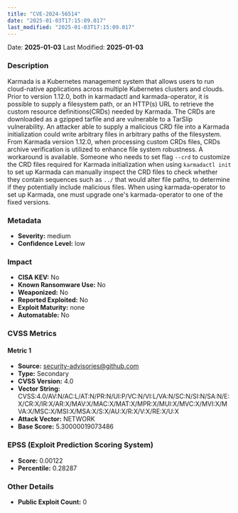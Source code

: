 ```yaml
---
title: "CVE-2024-56514"
date: "2025-01-03T17:15:09.017"
last_modified: "2025-01-03T17:15:09.017"
---
```


Date: **2025-01-03** Last Modified: **2025-01-03**

### Description  
Karmada is a Kubernetes management system that allows users to run cloud-native applications across multiple Kubernetes clusters and clouds. Prior to version 1.12.0, both in karmadactl and karmada-operator, it is possible to supply a filesystem path, or an HTTP(s) URL to retrieve the custom resource definitions(CRDs) needed by Karmada. The CRDs are downloaded as a gzipped tarfile and are vulnerable to a TarSlip vulnerability. An attacker able to supply a malicious CRD file into a Karmada initialization could write arbitrary files in arbitrary paths of the filesystem. From Karmada version 1.12.0, when processing custom CRDs files, CRDs archive verification is utilized to enhance file system robustness. A workaround is available. Someone who needs to set flag `--crd` to customize the CRD files required for Karmada initialization when using `karmadactl init` to set up Karmada can manually inspect the CRD files to check whether they contain sequences such as `../` that would alter file paths, to determine if they potentially include malicious files. When using karmada-operator to set up Karmada, one must upgrade one's karmada-operator to one of the fixed versions.

### Metadata  
- **Severity:** medium
- **Confidence Level:** low

### Impact  
- **CISA KEV:** No
- **Known Ransomware Use:** No
- **Weaponized:** No
- **Reported Exploited:** No
- **Exploit Maturity:** none
- **Automatable:** No

### CVSS Metrics  

#### Metric 1
- **Source:** security-advisories@github.com
- **Type:** Secondary
- **CVSS Version:** 4.0
- **Vector String:** CVSS:4.0/AV:N/AC:L/AT:N/PR:N/UI:P/VC:N/VI:L/VA:N/SC:N/SI:N/SA:N/E:X/CR:X/IR:X/AR:X/MAV:X/MAC:X/MAT:X/MPR:X/MUI:X/MVC:X/MVI:X/MVA:X/MSC:X/MSI:X/MSA:X/S:X/AU:X/R:X/V:X/RE:X/U:X
- **Attack Vector:** NETWORK
- **Base Score:** 5.30000019073486


### EPSS (Exploit Prediction Scoring System)  
- **Score:** 0.00122
- **Percentile:** 0.28287

### Other Details  
- **Public Exploit Count:** 0
